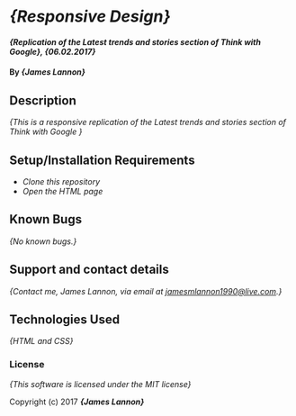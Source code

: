 # _{Responsive Design}_

#### _{Replication of the Latest trends and stories section of Think with Google}, {06.02.2017}_

#### By _**{James Lannon}**_

## Description

_{This is a responsive replication of the Latest trends and stories section of Think with Google }_

## Setup/Installation Requirements

* _Clone this repository_
* _Open the HTML page_

## Known Bugs

_{No known bugs.}_

## Support and contact details

_{Contact me, James Lannon, via email at jamesmlannon1990@live.com.}_

## Technologies Used

_{HTML and CSS}_

### License

*{This software is licensed under the MIT license}*

Copyright (c) 2017 **_{James Lannon}_**
